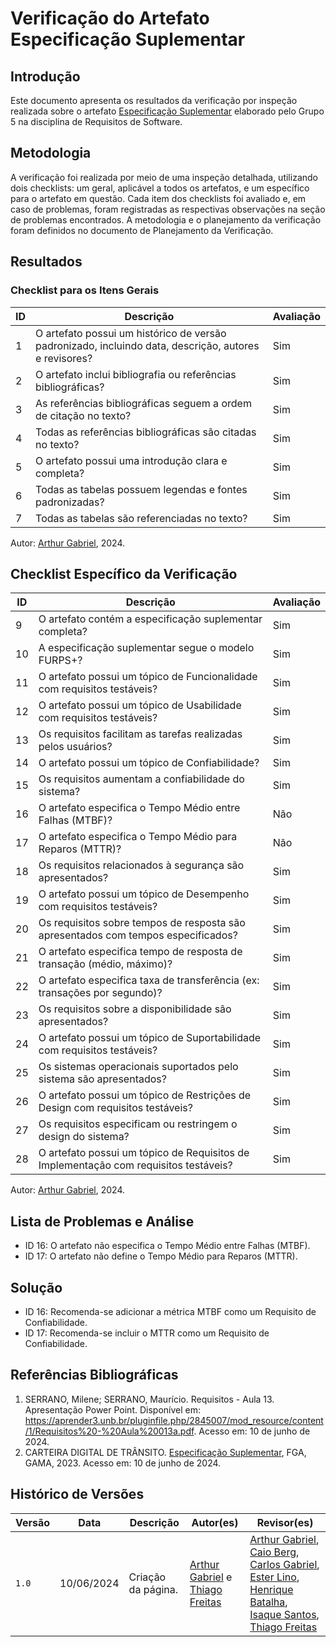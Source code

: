 # Verificação do Artefato Especificação Suplementar

## Introdução

Este documento apresenta os resultados da verificação por inspeção realizada sobre o artefato [Especificação Suplementar](https://requisitos-de-software.github.io/2024.1-Sinesp_Cidadao/Modelagem/especificacao_suplementar/) elaborado pelo Grupo 5 na disciplina de Requisitos de Software.

## Metodologia

A verificação foi realizada por meio de uma inspeção detalhada, utilizando dois checklists: um geral, aplicável a todos os artefatos, e um específico para o artefato em questão. Cada item dos checklists foi avaliado e, em caso de problemas, foram registradas as respectivas observações na seção de problemas encontrados. A metodologia e o planejamento da verificação foram definidos no documento de Planejamento da Verificação.

## Resultados

### Checklist para os Itens Gerais

<table>
  <thead>
    <tr>
      <th>ID</th>
      <th>Descrição</th>
      <th>Avaliação</th>
    </tr>
  </thead>
  <tbody>
    <tr>
      <td>1</td>
      <td>O artefato possui um histórico de versão padronizado, incluindo data, descrição, autores e revisores?</td>
      <td>Sim</td>
    </tr>
    <tr>
      <td>2</td>
      <td>O artefato inclui bibliografia ou referências bibliográficas?</td>
      <td>Sim</td>
    </tr>
    <tr>
      <td>3</td>
      <td>As referências bibliográficas seguem a ordem de citação no texto?</td>
      <td>Sim</td>
    </tr>
    <tr>
      <td>4</td>
      <td>Todas as referências bibliográficas são citadas no texto?</td>
      <td>Sim</td>
    </tr>
    <tr>
      <td>5</td>
      <td>O artefato possui uma introdução clara e completa?</td>
      <td>Sim</td>
    </tr>
    <tr>
      <td>6</td>
      <td>Todas as tabelas possuem legendas e fontes padronizadas?</td>
      <td>Sim</td>
    </tr>
    <tr>
      <td>7</td>
      <td>Todas as tabelas são referenciadas no texto?</td>
      <td>Sim</td>
    </tr>
  </tbody>
</table>


Autor: [Arthur Gabriel](https://github.com/ArthurGabrieel), 2024.

## Checklist Específico da Verificação

<table>
  <thead>
    <tr>
      <th>ID</th>
      <th>Descrição</th>
      <th>Avaliação</th>
    </tr>
  </thead>
  <tbody>
    <tr>
      <td>9</td>
      <td>O artefato contém a especificação suplementar completa?</td>
      <td>Sim</td>
    </tr>
    <tr>
      <td>10</td>
      <td>A especificação suplementar segue o modelo FURPS+?</td>
      <td>Sim</td>
    </tr>
    <tr>
      <td>11</td>
      <td>O artefato possui um tópico de Funcionalidade com requisitos testáveis?</td>
      <td>Sim</td>
    </tr>
    <tr>
      <td>12</td>
      <td>O artefato possui um tópico de Usabilidade com requisitos testáveis?</td>
      <td>Sim</td>
    </tr>
    <tr>
      <td>13</td>
      <td>Os requisitos facilitam as tarefas realizadas pelos usuários?</td>
      <td>Sim</td>
    </tr>
    <tr>
      <td>14</td>
      <td>O artefato possui um tópico de Confiabilidade?</td>
      <td>Sim</td>
    </tr>
    <tr>
      <td>15</td>
      <td>Os requisitos aumentam a confiabilidade do sistema?</td>
      <td>Sim</td>
    </tr>
    <tr>
      <td>16</td>
      <td>O artefato especifica o Tempo Médio entre Falhas (MTBF)?</td>
      <td>Não</td>
    </tr>
    <tr>
      <td>17</td>
      <td>O artefato especifica o Tempo Médio para Reparos (MTTR)?</td>
      <td>Não</td>
    </tr>
    <tr>
      <td>18</td>
      <td>Os requisitos relacionados à segurança são apresentados?</td>
      <td>Sim</td>
    </tr>
    <tr>
      <td>19</td>
      <td>O artefato possui um tópico de Desempenho com requisitos testáveis?</td>
      <td>Sim</td>
    </tr>
    <tr>
      <td>20</td>
      <td>Os requisitos sobre tempos de resposta são apresentados com tempos especificados?</td>
      <td>Sim</td>
    </tr>
    <tr>
      <td>21</td>
      <td>O artefato especifica tempo de resposta de transação (médio, máximo)?</td>
      <td>Sim</td>
    </tr>
    <tr>
      <td>22</td>
      <td>O artefato especifica taxa de transferência (ex: transações por segundo)?</td>
      <td>Sim</td>
    </tr>
    <tr>
      <td>23</td>
      <td>Os requisitos sobre a disponibilidade são apresentados?</td>
      <td>Sim</td>
    </tr>
    <tr>
      <td>24</td>
      <td>O artefato possui um tópico de Suportabilidade com requisitos testáveis?</td>
      <td>Sim</td>
    </tr>
    <tr>
      <td>25</td>
      <td>Os sistemas operacionais suportados pelo sistema são apresentados?</td>
      <td>Sim</td>
    </tr>
    <tr>
      <td>26</td>
      <td>O artefato possui um tópico de Restrições de Design com requisitos testáveis?</td>
      <td>Sim</td>
    </tr>
    <tr>
      <td>27</td>
      <td>Os requisitos especificam ou restringem o design do sistema?</td>
      <td>Sim</td>
    </tr>
    <tr>
      <td>28</td>
      <td>O artefato possui um tópico de Requisitos de Implementação com requisitos testáveis?</td>
      <td>Sim</td>
    </tr>
  </tbody>
</table>

Autor: [Arthur Gabriel](https://github.com/ArthurGabrieel), 2024.

## Lista de Problemas e Análise

- ID 16: O artefato não especifica o Tempo Médio entre Falhas (MTBF).
- ID 17: O artefato não define o Tempo Médio para Reparos (MTTR).

## Solução

- ID 16: Recomenda-se adicionar a métrica MTBF como um Requisito de Confiabilidade.
- ID 17: Recomenda-se incluir o MTTR como um Requisito de Confiabilidade.

## Referências Bibliográficas

1. SERRANO, Milene; SERRANO, Maurício. Requisitos - Aula 13. Apresentação Power Point. Disponível em: https://aprender3.unb.br/pluginfile.php/2845007/mod_resource/content/1/Requisitos%20-%20Aula%20013a.pdf. Acesso em: 10 de junho de 2024.
2. CARTEIRA DIGITAL DE TRÂNSITO. [Especificação Suplementar](https://requisitos-de-software.github.io/2023.2-Carteira_Digital_de_Transito/modelagem/especificacao-suplementar/#requisitos-de-implementacao), FGA, GAMA, 2023. Acesso em: 10 de junho de 2024.

## Histórico de Versões

| Versão | Data       | Descrição          | Autor(es)                                                                 | Revisor(es) |
| ------ | ---------- | ------------------ | ------------------------------------------------------------------------- | ----------- |
| `1.0`  | 10/06/2024 | Criação da página. | [Arthur Gabriel](https://github.com/ArthurGabrieel) e [Thiago Freitas](https://github.com/thiagorfreitas) | [Arthur Gabriel](ArthurGabrieel), [Caio Berg](https://github.com/Caio-bergbjj), [Carlos Gabriel](https://github.com/TheCarlosRamos), [Ester Lino](https://github.com/esteerlino), [Henrique Batalha](https://github.com/HeBatalha), [Isaque Santos](https://github.com/IsaqueSH), [Thiago Freitas](https://github.com/thiagorfreitas) |